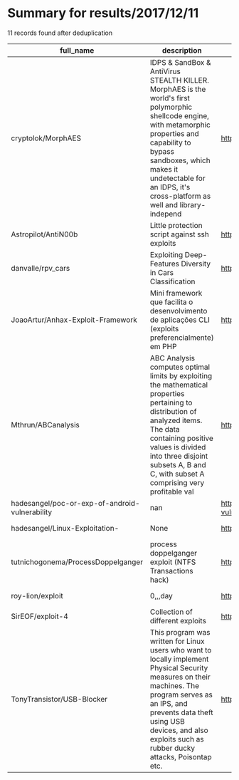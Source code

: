 
# Summary for results/2017/12/11
    
11 records found after deduplication

| full_name | description | html_url | matched_list | matched_count | pushed_at | size | stargazers_count | language | forks_count | vul_ids |
|------------------------------------------------|------------------------------------------------------------------------------------------------------------------------------------------------------------------------------------------------------------------------------------------------------------------|-------------------------------------------------------------------|-----------------------|-----------------|---------------------------|--------|--------------------|------------|---------------|-----------|
| cryptolok/MorphAES | IDPS & SandBox & AntiVirus STEALTH KILLER. MorphAES is the world's first polymorphic shellcode engine, with metamorphic properties and capability to bypass sandboxes, which makes it undetectable for an IDPS, it's cross-platform as well and library-independ | https://github.com/cryptolok/MorphAES | ['shellcode'] | 1 | 2017-12-11 17:58:33+00:00 | 1413 | 276 | Python | 107 | [] |
| Astropilot/AntiN00b | Little protection script against ssh exploits | https://github.com/Astropilot/AntiN00b | ['exploit'] | 1 | 2017-12-11 14:48:59+00:00 | 8 | 0 | Python | 0 | [] |
| danvalle/rpv_cars | Exploiting Deep-Features Diversity in Cars Classification | https://github.com/danvalle/rpv_cars | ['exploit'] | 1 | 2017-12-11 00:36:19+00:00 | 521 | 0 | Python | 0 | [] |
| JoaoArtur/Anhax-Exploit-Framework | Mini framework que facilita o desenvolvimento de aplicações CLI (exploits preferencialmente) em PHP | https://github.com/JoaoArtur/Anhax-Exploit-Framework | ['exploit'] | 1 | 2017-12-11 22:52:42+00:00 | 4 | 1 | PHP | 0 | [] |
| Mthrun/ABCanalysis | ABC Analysis computes optimal limits by exploiting the mathematical properties pertaining to distribution of analyzed items. The data containing positive values is divided into three disjoint subsets A, B and C, with subset A comprising very profitable val | https://github.com/Mthrun/ABCanalysis | ['exploit'] | 1 | 2017-12-11 10:16:51+00:00 | 28 | 0 | R | 0 | [] |
| hadesangel/poc-or-exp-of-android-vulnerability | nan | https://github.com/hadesangel/poc-or-exp-of-android-vulnerability | ['vulnerability poc'] | 1 | 2017-12-11 11:17:46+00:00 | 124 | 2 | C | 0 | [] |
| hadesangel/Linux-Exploitation- | None | https://github.com/hadesangel/Linux-Exploitation- | ['exploit'] | 1 | 2017-12-11 11:21:46+00:00 | 2461 | 2 | Python | 0 | [] |
| tutnichogonema/ProcessDoppelganger | process doppelganger exploit (NTFS Transactions hack) | https://github.com/tutnichogonema/ProcessDoppelganger | ['exploit'] | 1 | 2017-12-11 16:20:41+00:00 | 0 | 1 | | 0 | [] |
| roy-lion/exploit | 0,,,day | https://github.com/roy-lion/exploit | ['exploit'] | 1 | 2017-12-11 20:27:19+00:00 | 0 | 0 | | 0 | [] |
| SirEOF/exploit-4 | Collection of different exploits | https://github.com/SirEOF/exploit-4 | ['exploit'] | 1 | 2017-12-11 17:27:14+00:00 | 97055 | 1 | Python | 1 | [] |
| TonyTransistor/USB-Blocker | This program was written for Linux users who want to locally implement Physical Security measures on their machines. The program serves as an IPS, and prevents data theft using USB devices, and also exploits such as rubber ducky attacks, Poisontap etc. | https://github.com/TonyTransistor/USB-Blocker | ['exploit'] | 1 | 2017-12-11 19:43:16+00:00 | 26 | 0 | C | 4 | [] |
